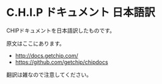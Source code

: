 # C.H.I.P ドキュメント 日本語訳

CHIPドキュメントを日本語訳したものです。

原文はここにあります。
- http://docs.getchip.com/
- https://github.com/getchip/chipdocs

翻訳は雑なので注意してください。

